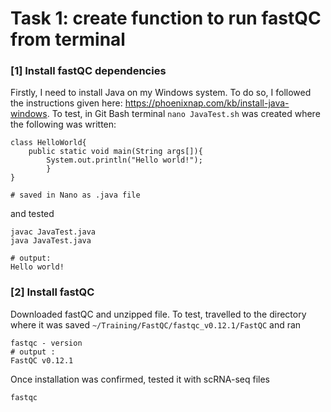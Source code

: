 # Task 1: create function to run fastQC from terminal
### [1] Install fastQC dependencies
Firstly, I need to install Java on my Windows system. To do so, I followed the instructions given here: https://phoenixnap.com/kb/install-java-windows. To test, in Git Bash terminal 
```nano JavaTest.sh``` was created where the following was written: 
```
class HelloWorld{
	public static void main(String args[]){
		System.out.println("Hello world!");
		}
}

# saved in Nano as .java file
```
and tested 
```
javac JavaTest.java
java JavaTest.java

# output: 
Hello world!
```
### [2] Install fastQC 
Downloaded fastQC and unzipped file. To test, travelled to the directory where it was saved ``` ~/Training/FastQC/fastqc_v0.12.1/FastQC ``` and ran 
```
fastqc - version 
# output : 
FastQC v0.12.1
```
Once installation was confirmed, tested it with scRNA-seq files 
```
fastqc 
